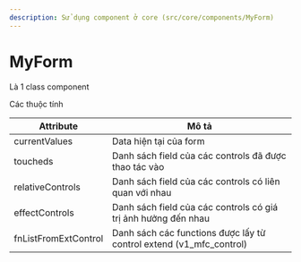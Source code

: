 ```yaml
---
description: Sử dụng component ở core (src/core/components/MyForm)
---
```


# MyForm

Là 1 class component

Các thuộc tính

| Attribute            | Mô tả                                                                 |
| -------------------- | --------------------------------------------------------------------- |
| currentValues        | Data hiện tại của form                                                |
| toucheds             | Danh sách field của các controls đã được thao tác vào                 |
| relativeControls     | Danh sách field của các controls có liên quan với nhau                |
| effectControls       | Danh sách field của các controls có giá trị ảnh hưởng đến nhau        |
| fnListFromExtControl | Danh sách các functions được lấy từ control extend (v1\_mfc\_control) |



